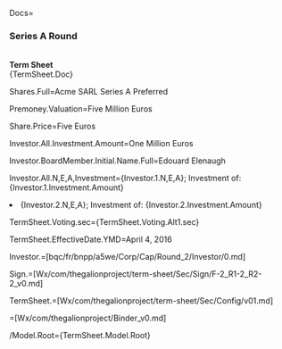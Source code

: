 Docs=<h3>Series A Round</h3><br><b>Term Sheet</b><br>{TermSheet.Doc}

Shares.Full=Acme SARL Series A Preferred

Premoney.Valuation=Five Million Euros

Share.Price=Five Euros

Investor.All.Investment.Amount=One Million Euros

Investor.BoardMember.Initial.Name.Full=Edouard Elenaugh

Investor.All.N,E,A,Investment={Investor.1.N,E,A}; Investment of:  {Investor.1.Investment.Amount}<li>{Investor.2.N,E,A}; Investment of: {Investor.2.Investment.Amount}

TermSheet.Voting.sec={TermSheet.Voting.Alt1.sec}

TermSheet.EffectiveDate.YMD=April 4, 2016

Investor.=[bqc/fr/bnpp/a5we/Corp/Cap/Round_2/Investor/0.md]

Sign.=[Wx/com/thegalionproject/term-sheet/Sec/Sign/F-2_R1-2_R2-2_v0.md]

TermSheet.=[Wx/com/thegalionproject/term-sheet/Sec/Config/v01.md]

=[Wx/com/thegalionproject/Binder_v0.md]

/Model.Root={TermSheet.Model.Root}